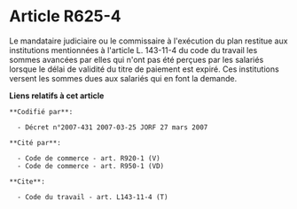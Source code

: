 # Article R625-4

Le mandataire judiciaire ou le commissaire à l'exécution du plan restitue aux institutions mentionnées à l'article L.
143-11-4 du code du travail les sommes avancées par elles qui n'ont pas été perçues par les salariés lorsque le délai de
validité du titre de paiement est expiré. Ces institutions versent les sommes dues aux salariés qui en font la demande.

**Liens relatifs à cet article**

	**Codifié par**:

	  - Décret n°2007-431 2007-03-25 JORF 27 mars 2007

	**Cité par**:

	  - Code de commerce - art. R920-1 (V)
	  - Code de commerce - art. R950-1 (VD)

	**Cite**:

	  - Code du travail - art. L143-11-4 (T)
